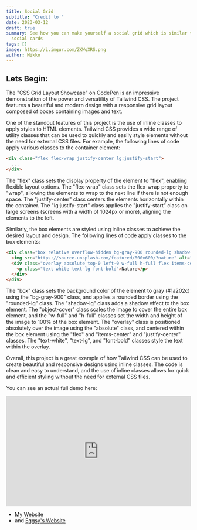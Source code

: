 ```yaml
---
title: Social Grid
subtitle: "Credit to "
date: 2023-03-12
draft: true
summary: See how you can make yourself a social grid which is similar to having
  social cards
tags: []
image: https://i.imgur.com/ZKWqXRS.png
author: Mikko
---
```

## Lets Begin:

The "CSS Grid Layout Showcase" on CodePen is an impressive demonstration of the power and versatility of Tailwind CSS. The project features a beautiful and modern design with a responsive grid layout composed of boxes containing images and text.

One of the standout features of this project is the use of inline classes to apply styles to HTML elements. Tailwind CSS provides a wide range of utility classes that can be used to quickly and easily style elements without the need for external CSS files. For example, the following lines of code apply various classes to the container element:

```html
<div class="flex flex-wrap justify-center lg:justify-start">
  ...
</div>
```

The "flex" class sets the display property of the element to "flex", enabling flexible layout options. The "flex-wrap" class sets the flex-wrap property to "wrap", allowing the elements to wrap to the next line if there is not enough space. The "justify-center" class centers the elements horizontally within the container. The "lg:justify-start" class applies the "justify-start" class on large screens (screens with a width of 1024px or more), aligning the elements to the left.

Similarly, the box elements are styled using inline classes to achieve the desired layout and design. The following lines of code apply classes to the box elements:

```html
<div class="box relative overflow-hidden bg-gray-900 rounded-lg shadow-lg">
  <img src="https://source.unsplash.com/featured/800x600/?nature" alt="nature" class="object-cover w-full h-full">
  <div class="overlay absolute top-0 left-0 w-full h-full flex items-center justify-center">
    <p class="text-white text-lg font-bold">Nature</p>
  </div>
</div>
```

The "box" class sets the background color of the element to gray (#1a202c) using the "bg-gray-900" class, and applies a rounded border using the "rounded-lg" class. The "shadow-lg" class adds a shadow effect to the box element. The "object-cover" class scales the image to cover the entire box element, and the "w-full" and "h-full" classes set the width and height of the image to 100% of the box element. The "overlay" class is positioned absolutely over the image using the "absolute" class, and centered within the box element using the "flex" and "items-center" and "justify-center" classes. The "text-white", "text-lg", and "font-bold" classes style the text within the overlay.

Overall, this project is a great example of how Tailwind CSS can be used to create beautiful and responsive designs using inline classes. The code is clean and easy to understand, and the use of inline classes allows for quick and efficient styling without the need for external CSS files.

Y﻿ou can see an actual full demo here:



<!--StartFragment-->



<iframe height="300" style="width: 100%;" scrolling="no" title="Social Grid" src="https://codepen.io/MikkoCodes/embed/JjapjZp?default-tab=html%2Cresult&theme-id=dark" frameborder="no" loading="lazy" allowtransparency="true" allowfullscreen="true">

  See the Pen <a href="https://codepen.io/MikkoCodes/pen/JjapjZp">

  Social Grid</a> by Michael (<a href="https://codepen.io/MikkoCodes">@MikkoCodes</a>)

  on <a href="https://codepen.io">CodePen</a>.

</iframe>



<!--EndFragment-->





* My [Website](https://mikko.codes/contact)
* a﻿nd [Eggsy's Website](https://eggsy.xyz/me/contact/)